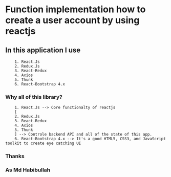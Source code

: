 # Function implementation how to create a user account by using reactjs

## In this application I use 
```
    1. React.Js
    2. Redux.Js
    3. React-Redux
    4. Axios
    5. Thunk
    6. React-Bootstrap 4.x
```

### Why all of this library?
```
    1. React.Js --> Core functionalty of reactjs
    [
    2. Redux.Js
    3. React-Redux
    4. Axios
    5. Thunk
    ] --> Controle backend API and all of the state of this app.
    6. React-Bootstrap 4.x --> It's a good HTML5, CSS3, and JavaScript toolkit to create eye catching UI
```
### Thanks
### As Md Habibullah